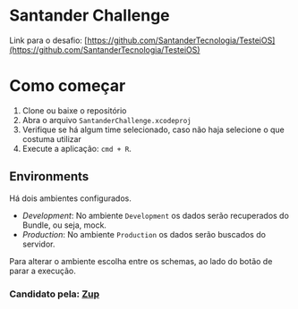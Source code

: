 # Santander Challenge

Link para o desafio: [https://github.com/SantanderTecnologia/TesteiOS](https://github.com/SantanderTecnologia/TesteiOS)

# Como começar

1. Clone ou baixe o repositório
2. Abra o arquivo `SantanderChallenge.xcodeproj`
3. Verifique se há algum time selecionado, caso não haja selecione o que costuma utilizar
4. Execute a aplicação: `cmd + R`. 

## Environments
Há dois ambientes configurados.
- *Development*:
No ambiente `Development` os dados serão recuperados do Bundle, ou seja, mock. 
- *Production*:
 No ambiente `Production` os dados serão buscados do servidor.

Para alterar o ambiente escolha entre os schemas, ao lado do botão de parar a execução.

### Candidato pela: [Zup](https://www.zup.com.br/)